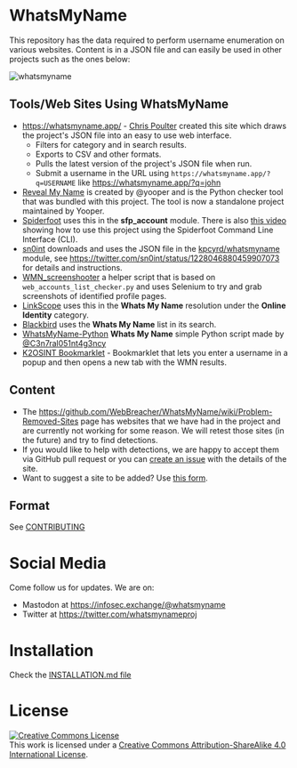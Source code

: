 # WhatsMyName

This repository has the data required to perform username enumeration on various websites. Content is in a JSON file and can easily be used in other projects such as the ones below:

![whatsmyname](whatsmyname.png)

## Tools/Web Sites Using WhatsMyName

* https://whatsmyname.app/ - [Chris Poulter](https://twitter.com/osintcombine) created this site which draws the project's JSON file into an easy to use web interface.
  * Filters for category and in search results.
  * Exports to CSV and other formats.
  * Pulls the latest version of the project's JSON file when run.
  * Submit a username in the URL using `https://whatsmyname.app/?q=USERNAME` like https://whatsmyname.app/?q=john
* [Reveal My Name](https://github.com/yooper/reveal-my-name) is created by @yooper and is the Python checker tool that was bundled with this project. The tool is now a standalone project maintained by Yooper.
* [Spiderfoot](https://github.com/smicallef/spiderfoot) uses this in the **sfp_account** module. There is also [this video](https://asciinema.org/a/295923) showing how to use this project using the Spiderfoot Command Line Interface (CLI).
* [sn0int](https://github.com/kpcyrd/sn0int) downloads and uses the JSON file in the [kpcyrd/whatsmyname](https://sn0int.com/r/kpcyrd/whatsmyname) module, see https://twitter.com/sn0int/status/1228046880459907073 for details and instructions.
* [WMN_screenshooter](https://github.com/swedishmike/WMN_screenshooter) a helper script that is based on `web_accounts_list_checker.py` and uses Selenium to try and grab screenshots of identified profile pages.
* [LinkScope](https://github.com/AccentuSoft/LinkScope_Client) uses this in the **Whats My Name** resolution under the **Online Identity** category.
* [Blackbird](https://github.com/p1ngul1n0/blackbird) uses the **Whats My Name** list in its search.
* [WhatsMyName-Python](https://github.com/C3n7ral051nt4g3ncy/WhatsMyName-Python) **Whats My Name** simple Python script made by [@C3n7ral051nt4g3ncy](https://github.com/C3n7ral051nt4g3ncy)
* [K2OSINT Bookmarklet](https://github.com/K2SOsint/Bookmarklets/blob/main/WhatsMyName.js) - Bookmarklet that lets you enter a username in a popup and then opens a new tab with the WMN results.


## Content

* The https://github.com/WebBreacher/WhatsMyName/wiki/Problem-Removed-Sites page has websites that we have had in the project and are currently not working for some reason. We will retest those sites (in the future) and try to find detections.
* If you would like to help with detections, we are happy to accept them via GitHub pull request or you can [create an issue](https://github.com/WebBreacher/WhatsMyName/issues) with the details of the site.
* Want to suggest a site to be added? Use [this form](https://spotinfo.co/535y).

## Format

See [CONTRIBUTING](CONTRIBUTING.md)

# Social Media
Come follow us for updates. We are on:
* Mastodon at https://infosec.exchange/@whatsmyname <a rel="me" href="https://infosec.exchange/@whatsmyname"></a>
* Twitter at https://twitter.com/whatsmynameproj

# Installation
Check the [INSTALLATION.md file](https://github.com/WebBreacher/WhatsMyName/blob/main/INSTALLATION.md)

# License
<a rel="license" href="http://creativecommons.org/licenses/by-sa/4.0/"><img alt="Creative Commons License" style="border-width:0" src="https://i.creativecommons.org/l/by-sa/4.0/88x31.png" /></a><br />This work is licensed under a <a rel="license" href="http://creativecommons.org/licenses/by-sa/4.0/">Creative Commons Attribution-ShareAlike 4.0 International License</a>.
